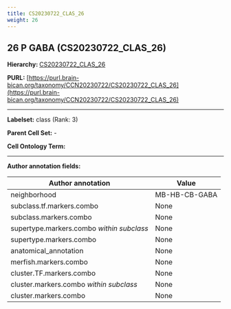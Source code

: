 ```yaml
---
title: CS20230722_CLAS_26
weight: 26
---
```

## 26 P GABA (CS20230722_CLAS_26)
<b>Hierarchy: </b>
[CS20230722_CLAS_26](../CS20230722_CLAS_26)

**PURL:** [https://purl.brain-bican.org/taxonomy/CCN20230722/CS20230722_CLAS_26](https://purl.brain-bican.org/taxonomy/CCN20230722/CS20230722_CLAS_26)

---


**Labelset:** class (Rank: 3)

**Parent Cell Set:** -



**Cell Ontology Term:** 

[MARKER GENES.]: #


---

[TRANSFERRED ANNOTATIONS.]: #


[AUTHOR ANNOTATION FIELDS.]: #


**Author annotation fields:**

| Author annotation | Value |
|-------------------|-------|
|neighborhood|MB-HB-CB-GABA|
|subclass.tf.markers.combo|None|
|subclass.markers.combo|None|
|supertype.markers.combo _within subclass_|None|
|supertype.markers.combo|None|
|anatomical_annotation|None|
|merfish.markers.combo|None|
|cluster.TF.markers.combo|None|
|cluster.markers.combo _within subclass_|None|
|cluster.markers.combo|None|
